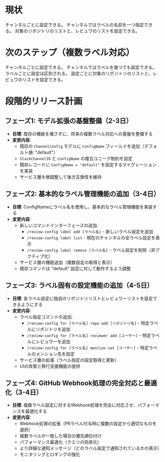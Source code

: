 # 現状

チャンネルごとに設定できる。
チャンネルではラベルの名前を一つ指定できる。
対象のリポジトリのリストと、レビュワのリストを設定できる。

# 次のステップ（複数ラベル対応）

チャンネルごとに設定できる。
チャンネルではラベルを幾つでも設定できる。ラベルごとに設定は区別される。
設定ごとに対象のリポジトリのリストと、レビュワのリストを設定できる。

# 段階的リリース計画

## フェーズ1: モデル拡張の基盤整備（2-3日）

- **目標**: 既存の機能を壊さずに、将来の複数ラベル対応への基盤を整備する
- **変更内容**:
  - 既存の `ChannelConfig` モデルに `ConfigName` フィールドを追加（デフォルト値: "default"）
  - `SlackChannelID` と `ConfigName` の複合ユニーク制約を設定
  - 既存レコードに `ConfigName = "default"` を設定するマイグレーションを実装
  - サービス層を微調整して後方互換性を維持

## フェーズ2: 基本的なラベル管理機能の追加（3-4日）

- **目標**: ConfigNameにラベル名を使用し、基本的なラベル管理機能を実装する
- **変更内容**:
  - 新しいコマンドインターフェースの追加:
    - `/review-config label add [ラベル名]` - 新しいラベル設定を追加
    - `/review-config label list` - 現在のチャンネルの全ラベル設定を表示
    - `/review-config label remove [ラベル名]` - ラベル設定を削除（非アクティブ化）
  - サービス層の機能追加（複数設定の取得と表示）
  - 既存コマンドは "default" 設定に対して動作するよう調整

## フェーズ3: ラベル固有の設定機能の追加（4-5日）

- **目標**: 各ラベル設定に独自のリポジトリリストとレビュワーリストを設定できるようにする
- **変更内容**:
  - ラベル指定コマンドの追加:
    - `/review-config for [ラベル名] repo add [リポジトリ名]` - 特定ラベルにリポジトリを追加
    - `/review-config for [ラベル名] reviewer add [ユーザー]` - 特定ラベルにレビュワーを追加
    - `/review-config for [ラベル名] mention set [ユーザー]` - 特定ラベルのメンション先を設定
  - サービス層の拡張（ラベル指定の設定取得と更新）
  - UIの改善と移行支援機能の提供

## フェーズ4: GitHub Webhook処理の完全対応と最適化（3-4日）

- **目標**: 複数ラベル設定に対するWebhook処理を完全に対応させ、パフォーマンスを最適化する
- **変更内容**:
  - Webhook処理の拡張（PRラベル付与時に複数の設定から適切なものを選択）
  - 複数ラベルが一致した場合の優先順位付け
  - パフォーマンス最適化（クエリの効率化）
  - より詳細な通知メッセージ（どのラベル設定で通知されているかの表示）
  - モニタリングとロギングの強化
